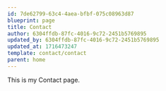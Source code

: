 ```yaml
---
id: 7de62799-63c4-4aea-bfbf-075c08963d87
blueprint: page
title: Contact
author: 6304ffdb-87fc-4016-9c72-2451b5769895
updated_by: 6304ffdb-87fc-4016-9c72-2451b5769895
updated_at: 1716473247
template: contact/contact
parent: home
---
```

This is my Contact page.